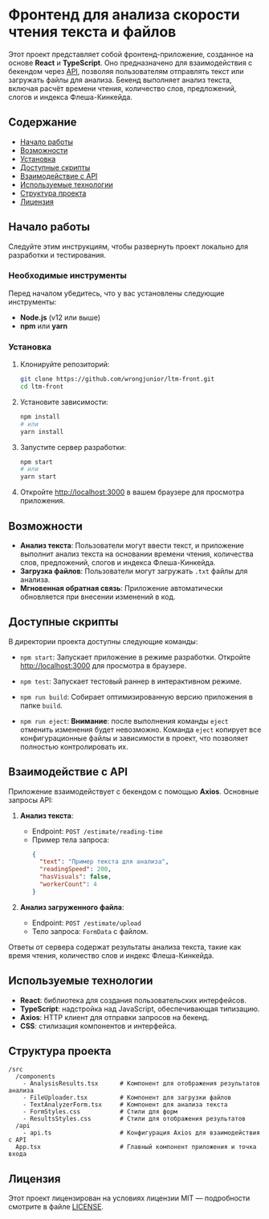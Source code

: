 
# Фронтенд для анализа скорости чтения текста и файлов

Этот проект представляет собой фронтенд-приложение, созданное на основе **React** и **TypeScript**. Оно предназначено для взаимодействия с бекендом через [API](https://github.com/wrongjunior/ltm-api), позволяя пользователям отправлять текст или загружать файлы для анализа. Бекенд выполняет анализ текста, включая расчёт времени чтения, количество слов, предложений, слогов и индекса Флеша-Кинкейда.

## Содержание

- [Начало работы](#начало-работы)
- [Возможности](#возможности)
- [Установка](#установка)
- [Доступные скрипты](#доступные-скрипты)
- [Взаимодействие с API](#взаимодействие-с-api)
- [Используемые технологии](#используемые-технологии)
- [Структура проекта](#структура-проекта)
- [Лицензия](#лицензия)

## Начало работы

Следуйте этим инструкциям, чтобы развернуть проект локально для разработки и тестирования.

### Необходимые инструменты

Перед началом убедитесь, что у вас установлены следующие инструменты:

- **Node.js** (v12 или выше)
- **npm** или **yarn**

### Установка

1. Клонируйте репозиторий:
   ```bash
   git clone https://github.com/wrongjunior/ltm-front.git
   cd ltm-front
   ```

2. Установите зависимости:
   ```bash
   npm install
   # или
   yarn install
   ```

3. Запустите сервер разработки:
   ```bash
   npm start
   # или
   yarn start
   ```

4. Откройте [http://localhost:3000](http://localhost:3000) в вашем браузере для просмотра приложения.

## Возможности

- **Анализ текста**: Пользователи могут ввести текст, и приложение выполнит анализ текста на основании времени чтения, количества слов, предложений, слогов и индекса Флеша-Кинкейда.
- **Загрузка файлов**: Пользователи могут загружать `.txt` файлы для анализа.
- **Мгновенная обратная связь**: Приложение автоматически обновляется при внесении изменений в код.

## Доступные скрипты

В директории проекта доступны следующие команды:

- `npm start`: Запускает приложение в режиме разработки.  Откройте [http://localhost:3000](http://localhost:3000) для просмотра в браузере.
  
- `npm test`: Запускает тестовый раннер в интерактивном режиме.

- `npm run build`: Собирает оптимизированную версию приложения в папке `build`.

- `npm run eject`: **Внимание**: после выполнения команды `eject` отменить изменения будет невозможно. Команда `eject` копирует все конфигурационные файлы и зависимости в проект, что позволяет полностью контролировать их.

## Взаимодействие с API

Приложение взаимодействует с бекендом с помощью **Axios**. Основные запросы API:

1. **Анализ текста**:
   - Endpoint: `POST /estimate/reading-time`
   - Пример тела запроса:
     ```json
     {
       "text": "Пример текста для анализа",
       "readingSpeed": 200,
       "hasVisuals": false,
       "workerCount": 4
     }
     ```

2. **Анализ загруженного файла**:
   - Endpoint: `POST /estimate/upload`
   - Тело запроса: `FormData` с файлом.

Ответы от сервера содержат результаты анализа текста, такие как время чтения, количество слов и индекс Флеша-Кинкейда.

## Используемые технологии

- **React**: библиотека для создания пользовательских интерфейсов.
- **TypeScript**: надстройка над JavaScript, обеспечивающая типизацию.
- **Axios**: HTTP клиент для отправки запросов на бекенд.
- **CSS**: стилизация компонентов и интерфейса.

## Структура проекта

```
/src
  /components
    - AnalysisResults.tsx      # Компонент для отображения результатов анализа
    - FileUploader.tsx         # Компонент для загрузки файлов
    - TextAnalyzerForm.tsx     # Компонент для анализа текста
    - FormStyles.css           # Стили для форм
    - ResultsStyles.css        # Стили для отображения результатов
  /api
    - api.ts                   # Конфигурация Axios для взаимодействия с API
  App.tsx                      # Главный компонент приложения и точка входа

```


## Лицензия

Этот проект лицензирован на условиях лицензии MIT — подробности смотрите в файле [LICENSE](LICENSE).

